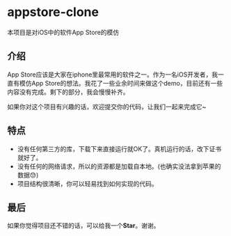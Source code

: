 # appstore-clone

本项目是对iOS中的软件App Store的模仿



## 介绍

App Store应该是大家在iphone里最常用的软件之一。作为一名iOS开发者，我一直有模仿App Store的想法。我花了一些业余时间来做这个demo，目前还有一些内容没有完成。剩下的部分，我会慢慢补齐。

如果你对这个项目有兴趣的话，欢迎提交你的代码，让我们一起来完成它~



## 特点

- 没有任何第三方的库，下载下来直接运行就OK了。真机运行的话，改下证书就好了。
- 没有任何的网络请求，所以的资源都是加载自本地。(也确实没法拿到苹果的数据😓)
- 项目结构很清晰，你可以轻易找到如何实现的代码。



## 最后

如果你觉得项目还不错的话，可以给我一个**Star**。谢谢。